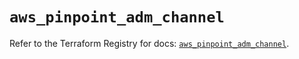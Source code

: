 # `aws_pinpoint_adm_channel`

Refer to the Terraform Registry for docs: [`aws_pinpoint_adm_channel`](https://registry.terraform.io/providers/hashicorp/aws/3.76.1/docs/resources/pinpoint_adm_channel).
